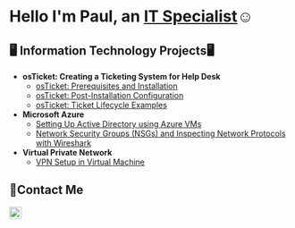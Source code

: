
<h1>Hello I'm Paul, an <a href="https://www.linkedin.com/in/paul-bey-72518b168/)">IT Specialist</a>☺</h1>

<h2>🖥️ Information Technology Projects🖥</h2>

- <b> osTicket: Creating a Ticketing System for Help Desk </b>
  - [osTicket: Prerequisites and Installation](https://github.com/paul-bey/osticket-prereqs)
  - [osTicket: Post-Installation Configuration](https://github.com/paul-bey/post-install-config)
  - [osTicket: Ticket Lifecycle Examples](https://github.com/paul-bey/ticket-lifecycle)
- <b>Microsoft Azure</b>
  - [Setting Up Active Directory using Azure VMs](https://github.com/paul-bey/configure-ad)
  - [Network Security Groups (NSGs) and Inspecting Network Protocols with Wireshark](https://github.com/paul-bey/azure-network-protocols)
- <b>Virtual Private Network</b>
  - [VPN Setup in Virtual Machine ](https://github.com/paul-bey/Setting-UP-A-VPN)

<h2>📩Contact Me</h2>

[<img align="left" alt="Josh | LinkedIn" width="22px" src="https://cdn.jsdelivr.net/npm/simple-icons@v3/icons/linkedin.svg" />][linkedin]

[linkedin]:https://www.linkedin.com/in/paul-bey-72518b168/
